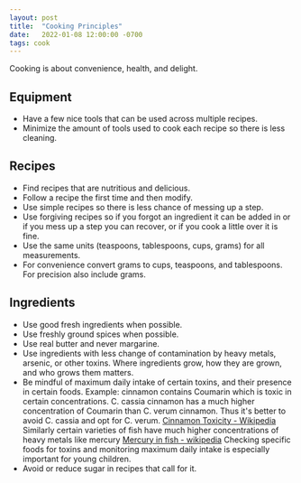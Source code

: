```yaml
---
layout: post
title:  "Cooking Principles"
date:   2022-01-08 12:00:00 -0700
tags: cook
---
```


Cooking is about convenience, health, and delight.

## Equipment

- Have a few nice tools that can be used across multiple recipes.
- Minimize the amount of tools used to cook each recipe so there is less cleaning.

## Recipes

- Find recipes that are nutritious and delicious.
- Follow a recipe the first time and then modify.
- Use simple recipes so there is less chance of messing up a step.
- Use forgiving recipes so if you forgot an ingredient it can be added in or if you mess up a step you can recover, or if you cook a little over it is fine.
- Use the same units (teaspoons, tablespoons, cups, grams) for all measurements.
- For convenience convert grams to cups, teaspoons, and tablespoons. For precision also include grams.

## Ingredients

- Use good fresh ingredients when possible.
- Use freshly ground spices when possible.
- Use real butter and never margarine.
- Use ingredients with less change of contamination by heavy metals, arsenic, or other toxins. Where ingredients grow, how they are grown, and who grows them matters.
- Be mindful of maximum daily intake of certain toxins, and their presence in certain foods. Example: cinnamon contains Coumarin which is toxic in certain concentrations. C. cassia cinnamon has a much higher concentration of Coumarin than C. verum cinnamon. Thus it's better to avoid C. cassia and opt for C. verum. [Cinnamon Toxicity - Wikipedia](https://en.wikipedia.org/wiki/Cinnamon#Toxicity) Similarly certain varieties of fish have much higher concentrations of heavy metals like mercury [Mercury in fish - wikipedia](https://en.wikipedia.org/wiki/Mercury_in_fish) Checking specific foods for toxins and monitoring maximum daily intake is especially important for young children.
- Avoid or reduce sugar in recipes that call for it.
